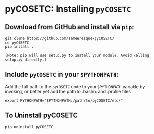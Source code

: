 # pyCOSETC: Installing `pyCOSETC`

## **Download from GitHub and install via `pip`:**

```
git clone https://github.com/sameeresque/pyCOSETC/
cd pyCOSETC
pip install .

(Note: pip will use setup.py to install your module. Avoid calling setup.py directly.)
```

## **Include `pyCOSETC` in your `$PYTHONPATH`:**

Add the full path to the `pyCOSETC` code to your `$PYTHONPATH` variable by invoking, or better yet add the path to .bashrc and .profile files

```
export PYTHONPATH="$PYTHONPATH:/path/to/pyCOSETC/etc/"
```

## **To Uninstall pyCOSETC**

```
pip uninstall pyCOSETC
```

